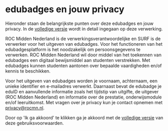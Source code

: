 # edubadges en jouw privacy

Hieronder staan de belangrijkste punten over deze edubadges en jouw privacy. In de [volledige versie](https://raw.githubusercontent.com/edubadges/privacy/master/mbo/roc-midden-nederland/edubadges-formal-text-nl.md) wordt in detail ingegaan op deze verwerking.

ROC Midden Nederland is de verwerkingsverantwoordelijke en SURF is de verwerker voor het uitgeven van edubadges. Voor het functioneren van het edubadgesplatform is het noodzakelijk om persoonsgegevens te verwerken. ROC Midden Nederland wil door middel van het toekennen van edubadges een digitaal bewijsmiddel aan studenten verstrekken. Met edubadges kunnen studenten aantonen over bepaalde vaardigheden en/of kennis te beschikken.

Voor het uitgeven van edubadges worden je voornaam, achternaam, een unieke identifier en e-mailadres verwerkt. Daarnaast bevat de edubadge je eduID en aanvullende informatie zoals het tijdstip van uitgifte, de uitgever (ROC Midden Nederland) en informatie over de prestatie, onderwijsmodule en/of leeruitkomst. Met vragen over je privacy kun je contact opnemen met [privacy@rocmn.nl](mailto:privacy@rocmn.nl).

Door op 'Ik ga akkoord' te klikken ga je akkoord met de [volledige versie](https://raw.githubusercontent.com/edubadges/privacy/master/mbo/roc-midden-nederland/edubadges-formal-text-nl.md) van deze gebruiksvoorwaarden.
